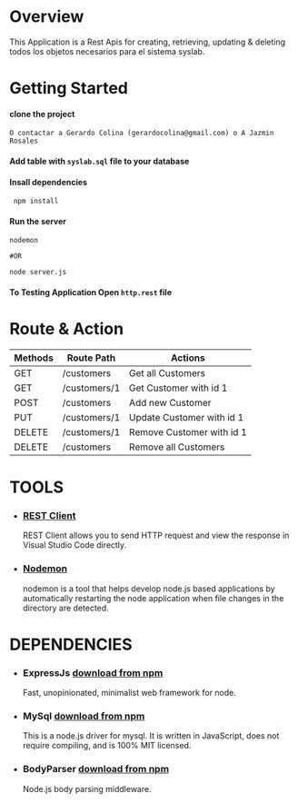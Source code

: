 # Overview

This Application is a Rest Apis for creating, retrieving, updating & deleting todos los objetos necesarios para el sistema syslab.

# Getting Started

#### clone the project

```
O contactar a Gerardo Colina (gerardocolina@gmail.com) o A Jazmin Rosales 
```

#### Add table with `syslab.sql` file to your database

#### Insall dependencies

```
 npm install
```

#### Run the server

```
nodemon

#OR

node server.js
```

#### To Testing Application Open `http.rest` file

# Route & Action

| Methods | Route Path   | Actions                   |
| ------- | ------------ | ------------------------- |
| GET     | /customers   | Get all Customers         |
| GET     | /customers/1 | Get Customer with id 1    |
| POST    | /customers   | Add new Customer          |
| PUT     | /customers/1 | Update Customer with id 1 |
| DELETE  | /customers/1 | Remove Customer with id 1 |
| DELETE  | /customers   | Remove all Customers      |

# TOOLS

- ### [REST Client](https://github.com/Huachao/vscode-restclient])

  REST Client allows you to send HTTP request and view the response in Visual Studio Code directly.

- ### [Nodemon](https://www.npmjs.com/package/nodemon)

  nodemon is a tool that helps develop node.js based applications by automatically restarting the node application when file changes in the directory are detected.

# DEPENDENCIES

- ### ExpressJs [download from npm](https://www.npmjs.com/package/express)

  Fast, unopinionated, minimalist web framework for node.

- ### MySql [download from npm](https://www.npmjs.com/package/mysql)

  This is a node.js driver for mysql. It is written in JavaScript, does not require compiling, and is 100% MIT licensed.

- ### BodyParser [download from npm](https://www.npmjs.com/package/body-parser)

  Node.js body parsing middleware.
